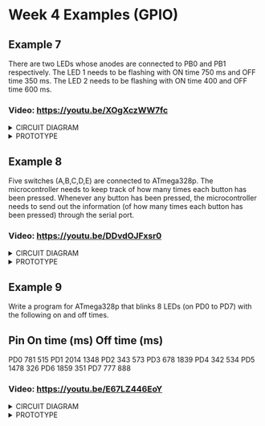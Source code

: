 # Week 4 Examples (GPIO)
## Example 7

There are two LEDs whose anodes are connected to PB0 and PB1 respectively. The LED 1 needs to be flashing with ON time 750 ms and OFF time 350 ms. The LED 2 needs to be flashing with ON time 400 and OFF time 600 ms.

### Video: https://youtu.be/XOgXczWW7fc

<details>
<summary>CIRCUIT DIAGRAM</summary>
<img src="https://github.com/msyahmizulkepli/MCTE-4342/Week4/Exercise7/Circuit%20diagram%20Ex7.JPG">
</details>

<details>
<summary>PROTOTYPE</summary>
<img src="https://github.com/msyahmizulkepli/MCTE-4342/Week4/Exercise7/Ex7.JPG">
</details>

## Example 8 

Five switches (A,B,C,D,E) are connected to ATmega328p. The microcontroller needs to keep track of how many times each button has been pressed. Whenever any button has been pressed, the microcontroller needs to send out the information (of how many times each button has been pressed) through the serial port.

### Video: https://youtu.be/DDvdOJFxsr0

<details>
<summary>CIRCUIT DIAGRAM</summary>
<img src="https://github.com/msyahmizulkepli/MCTE-4342/Week4/Exercise8/Circuit%20diagram%20Ex8.JPG">
</details>

<details>
<summary>PROTOTYPE</summary>
<img src="https://github.com/msyahmizulkepli/MCTE-4342/Week4/Exercise8/Ex8.jpg">
</details>

## Example 9

Write a program for ATmega328p that blinks 8 LEDs (on PD0 to PD7) with the following on and off times.

Pin         On time (ms)        Off time (ms)
----------------------------------------------
PD0             781                 515
PD1             2014                1348
PD2             343                 573
PD3             678                 1839
PD4             342                 534
PD5             1478                326
PD6             1859                351
PD7             777                 888                 

### Video: https://youtu.be/E67LZ446EoY

<details>
<summary>CIRCUIT DIAGRAM</summary>
<img src="https://github.com/msyahmizulkepli/MCTE-4342/Week4/Exercise9/Circuit%20diagram%20Ex9.JPG">
</details>

<details>
<summary>PROTOTYPE</summary>
<img src="https://github.com/msyahmizulkepli/MCTE-4342/Week4/Exercise9/Ex9.jpg">
</details>
